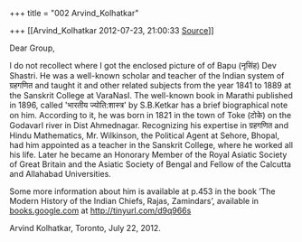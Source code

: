 +++
title = "002 Arvind_Kolhatkar"

+++
[[Arvind_Kolhatkar	2012-07-23, 21:00:33 [Source](https://groups.google.com/g/samskrita/c/1iu9Ue-QAw4)]]



  

Dear Group,

  

I do not recollect where I got the enclosed picture of of Bapu (नृसिंह) Dev Shastri. He was a well-known scholar and teacher of the Indian system of ग्रहगणित and taught it and other related subjects from the year 1841 to 1889 at the Sanskrit College at VaraNasI. The well-known book in Marathi published in 1896, called 'भारतीय ज्योति:शास्त्र' by S.B.Ketkar has a brief biographical note on him. According to it, he was born in 1821 in the town of Toke (टोके) on the GodavarI river in Dist Ahmednagar. Recognizing his expertise in ग्रहगणित and Hindu Mathematics, Mr. Wilkinson, the Political Agent at Sehore, Bhopal, had him appointed as a teacher in the Sanskrit College, where he worked all his life. Later he became an Honorary Member of the Royal Asiatic Society of Great Britain and the Asiatic Society of Bengal and Fellow of the Calcutta and Allahabad Universities.

  

Some more information about him is available at p.453 in the book ’The Modern History of the Indian Chiefs, Rajas, Zamindars’, available in [books.google.com](http://books.google.com) at <http://tinyurl.com/d9q966s>

  

Arvind Kolhatkar, Toronto, July 22, 2012.

  

> 
> > 
> > 
> > > 
> > > > 
> > 
> > 
> > 

